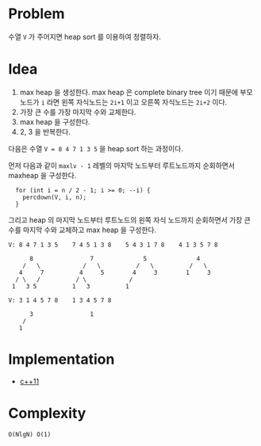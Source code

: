 # Problem

수열 `V` 가 주어지면 heap sort 를
이용하여 정렬하자.

# Idea

1. max heap 을 생성한다. max heap 은 complete
   binary tree 이기 때문에 부모 노드가 `i` 라면 왼쪽 자식노드는
   `2i+1` 이고 오른쪽 자식노드는 `2i+2` 이다.
2. 가장 큰 수를 가장 마지막 수와 교체한다.
3. max heap 을 구성한다.
4. 2, 3 을 반복한다.

다음은 수열 `V = 8 4 7 1 3 5` 을 heap sort 하는 과정이다.

먼저 다음과 같이 `maxlv - 1` 레벨의 마지막 노드부터 루트노드까지
순회하면서 maxheap 을 구성한다.

```
  for (int i = n / 2 - 1; i >= 0; --i) {
    percdown(V, i, n);
  }
```

그리고 heap 의 마지막 노드부터 루트노드의 왼쪽 자식 노드까지 순회하면서
가장 큰 수를 마지막 수와 교체하고 max heap 을 구성한다.

```
V: 8 4 7 1 3 5    7 4 5 1 3 8    5 4 3 1 7 8    4 1 3 5 7 8

      8                7              5              4
    /   \            /   \          /   \          /   \
   4     7          4     5        4     3        1     3
  / \   /          / \            / 
 1   3 5          1   3          1   

V: 3 1 4 5 7 8    1 3 4 5 7 8

      3                1
    /
   1
```
   
# Implementation

* [c++11](a.cpp)

# Complexity

```
O(NlgN) O(1)
```

